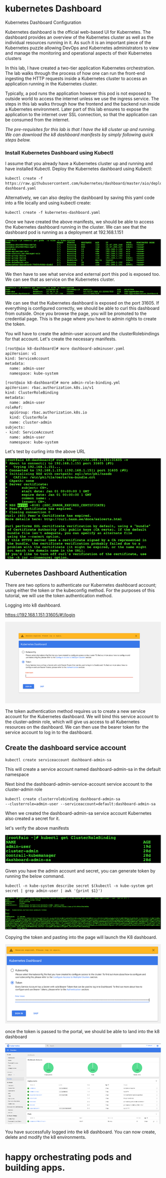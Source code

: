# kubernetes Dashboard
 Kubernetes Dashboard Configuration



Kubernetes dashboard is the official web-based UI for Kubernetes. The dashboard provides an overview of the Kubernetes cluster as well as the individual resources running in it. As such it is an important piece of the Kubernetes puzzle allowing DevOps and Kubernetes administrators to view and manage the monitoring and operational aspects of their Kubernetes clusters

In this lab, I have created a two-tier application Kubernetes orchestration. The lab walks through the process of how one can run the front-end ingesting the HTTP requests inside a Kubernetes cluster to access an application running in the Kubernetes cluster.

Typically, a pod runs the application however this pod is not exposed to outside world to access the internet unless we use the ingress service. The steps in this lab walks through how the frontend and the backend run inside a Kubernetes environment. Later part of this lab ensures to expose the application to the internet over SSL connection, so that the application can be consumed from the internet.

_The pre-requisites for this lab is that I have the k8 cluster up and running. We can download the k8 dashboard manifests by simply following quick steps below._

### Install Kubernetes Dashboard using Kubectl
I assume that you already have a Kubernetes cluster up and running and have installed Kubectl. Deploy the Kubernetes dashboard using Kubectl:

~~~
kubectl create -f https://raw.githubusercontent.com/kubernetes/dashboard/master/aio/deploy/recommended/kubernetes-dashboard.yaml
~~~

Alternatively, we can also deploy the dashboard by saving this yaml code into a file locally and using kubectl create: 

~~~
kubectl create -f kubernetes-dashboard.yaml
~~~


Once we have created the above manifests, we should be able to access the Kubernetes dashboard running in the cluster. We can see that the dashboard pod is running as a deployment at 192.168.1.151

![](images/Picture1.png)

We then have to see what service and external port this pod is exposed too. We can see that as service on the Kubernetes cluster.

![](images/Picture2.png)

We can see that the Kubernetes dashboard is exposed on the port 31605. If everything is configured correctly, we should be able to curl this dashboard from outside. Once you browse the page, you will be promoted to the credential page. This is the page where you have to admin rights to create the token.

You will have to create the admin-user account and the clusterRolebindings for that account. Let's create the necessary manifests.

~~~~~
[root@aio k8-dashboard]# more dashboard-adminuser.yaml 
apiVersion: v1
kind: ServiceAccount
metadata:
  name: admin-user
  namespace: kube-system
~~~~~

~~~~~
[root@aio k8-dashboard]# more admin-role-binding.yml 
apiVersion: rbac.authorization.k8s.io/v1
kind: ClusterRoleBinding
metadata:
  name: admin-user
roleRef:
  apiGroup: rbac.authorization.k8s.io
  kind: ClusterRole
  name: cluster-admin
subjects:
- kind: ServiceAccount
  name: admin-user
  namespace: kube-system
~~~~~


Let's test by curling into the above URL

![](images/Picture4.png)

## Kubernetes Dashboard Authentication
There are two options to authenticate our Kubernetes dashboard account; using either the token or the kubeconfig method. For the purposes of this tutorial, we will use the token authentication method.

Logging into k8 dashboard.

https://192.168.1.151:31605/#!/login


![](images/Picture3.png)


The token authentication method requires us to create a new service account for the Kubernetes dashboard. We will bind this service account to the cluster-admin role, which will give us access to all Kubernetes resources on the dashboard. We can then use the bearer token for the service account to log in to the dashboard.

## Create the dashboard service account

~~~
kubectl create serviceaccount dashboard-admin-sa
~~~
This will create a service account named dashboard-admin-sa in the default namespace




Next bind the dashboard-admin-service-account service account to the cluster-admin role
~~~
kubectl create clusterrolebinding dashboard-admin-sa 
--clusterrole=admin-user --serviceaccount=default:dashboard-admin-sa
~~~

When we created the dashboard-admin-sa service account Kubernetes also created a secret for it.

let's verify the above manifests

![](images/Picture100.png)



Given you have the admin account and secret, you can generate token by running the below command. 

~~~
kubectl -n kube-system describe secret $(kubectl -n kube-system get secret | grep admin-user | awk '{print $1}')
~~~

![](images/Picture5.png)


Copying the token and pasting into the page will launch the K8 dashboard.

![](images/Picture6.png)

once the token is passed to the portal, we should be able to land into the k8 dashboard

![](images/Picture7.png)


You have successfully logged into the k8 dashboard. You can now create, delete and modify the k8 environments.


# happy orchestrating pods and building apps.